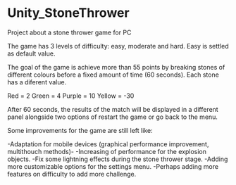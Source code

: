# Unity_StoneThrower
Project about a stone thrower game for PC 


The game has 3 levels of difficulty: easy, moderate and hard. Easy is settled as default value.

The goal of the game is achieve more than 55 points by breaking stones of different colours before a fixed amount of time (60 seconds). Each stone has a diferent value.

Red = 2
Green = 4
Purple = 10
Yellow = -30

After 60 seconds, the results of the match will be displayed in a different panel alongside two options of restart the game or go back to the menu.

Some improvements for the game are still left like:

-Adaptation for mobile devices (graphical performance improvement, multithouch methods)-
-Increasing of performance for the explosion objects.
-Fix some lightning effects during the stone thrower stage.
-Adding more customizable options for the settings menu. 
-Perhaps adding more features on difficulty to add more challenge.
